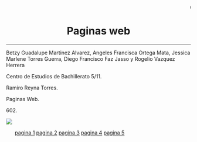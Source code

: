 <HTML>
<HEAD>

</HEAD>


<BODY>
   <MARQUEE>CENTRO DE ESTUDIOS DE BACHILLERATO CEB 5/11</MARQUEE>
<CENTER><H1>Paginas web</H1></CENTER>
<HR>
<P>Betzy Guadalupe Martinez Alvarez, Angeles Francisca Ortega Mata, Jessica Marlene Torres Guerra, Diego Francisco Faz Jasso y Rogelio Vazquez Herrera
<P>Centro de Estudios de Bachillerato 5/11.
<P>Ramiro Reyna Torres.
<P>Paginas Web.
<P>602.
<P></P>

<img src="https://encrypted-tbn0.gstatic.com/images?q=tbn:ANd9GcTJvXTV_RGtLKkZYQYkoIw1BuZAOL3FHGYSPw&s">
<ul> 
     <a href="https://betzy12.github.io/pagina1/">pagina 1</a>
     <a href="https://betzy12.github.io/pagina2/">pagina 2</a>
     <a href="https://betzy12.github.io/pagina3/">pagina 3</a>
     <a href="">pagina 4</a>
     <a href="">pagina 5</a>
